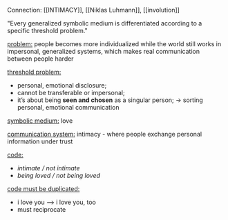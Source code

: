 Connection: [[INTIMACY]], [[Niklas Luhmann]], [[involution]]


"Every generalized symbolic medium is differentiated according to a specific threshold problem."

<u>problem:</u> 
people becomes more individualized while the world still works in impersonal, generalized systems, which makes real communication between people harder

<u>threshold problem:</u>
* personal, emotional disclosure; 
* cannot be transferable or impersonal;
* it’s about being **seen and chosen** as a singular person;
-> sorting personal, emotional communication

<u>symbolic medium:</u> 
love

<u>communication system:</u> 
intimacy - where people exchange personal information under trust

<u>code:</u>
- _intimate / not intimate_
- _being loved / not being loved_

<u>code must be duplicated:</u>
* i love you --> i love you, too
* must reciprocate
